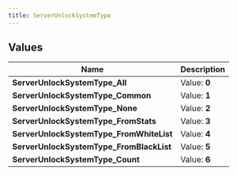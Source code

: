 ```yaml
---
title: ServerUnlockSystemType
---
```


## Values

| Name | Description |
| ---- | ----------- |
| **ServerUnlockSystemType\_All** | Value: **0** |
| **ServerUnlockSystemType\_Common** | Value: **1** |
| **ServerUnlockSystemType\_None** | Value: **2** |
| **ServerUnlockSystemType\_FromStats** | Value: **3** |
| **ServerUnlockSystemType\_FromWhiteList** | Value: **4** |
| **ServerUnlockSystemType\_FromBlackList** | Value: **5** |
| **ServerUnlockSystemType\_Count** | Value: **6** |

